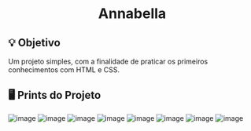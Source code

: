 <h1 align="center">  Annabella </h1>

## 💡 Objetivo 
 Um projeto simples, com a finalidade de praticar os primeiros conhecimentos com HTML e CSS.
 
## 🖥 Prints do Projeto

![image](https://user-images.githubusercontent.com/61798509/99591813-1955fe80-29ce-11eb-9d09-f6dc0f3fa611.png)
![image](https://user-images.githubusercontent.com/61798509/99591835-1f4bdf80-29ce-11eb-8997-a39efa352d78.png)
![image](https://user-images.githubusercontent.com/61798509/99591852-2541c080-29ce-11eb-9c87-7ff4b2b46df8.png)
![image](https://user-images.githubusercontent.com/61798509/99591867-2a9f0b00-29ce-11eb-9d1c-30fce43db2e0.png)
![image](https://user-images.githubusercontent.com/61798509/99591879-2e329200-29ce-11eb-8a19-bb622e9da53d.png)
![image](https://user-images.githubusercontent.com/61798509/99591893-338fdc80-29ce-11eb-9e69-2d46f8f35ab2.png)
![image](https://user-images.githubusercontent.com/61798509/99591912-38ed2700-29ce-11eb-86fd-4b571b653bf6.png)
![image](https://user-images.githubusercontent.com/61798509/99591929-3e4a7180-29ce-11eb-8536-83d558d0e09a.png)

